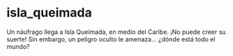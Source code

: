 # isla_queimada
Un náufrago llega a Isla Queimada, en medio del Caribe. ¡No puede creer su suerte! Sin embargo, un peligro oculto le amenaza... ¿dónde está todo el mundo?
